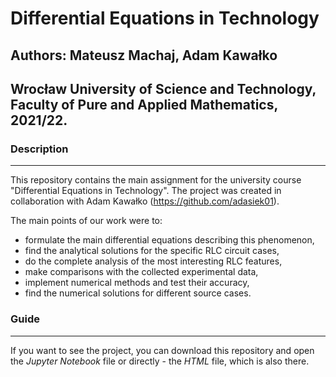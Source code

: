 # Differential Equations in Technology

## Authors: Mateusz Machaj, Adam Kawałko

## Wrocław University of Science and Technology, Faculty of Pure and Applied Mathematics, 2021/22.

### Description
---
This repository contains the main assignment for the university course "Differential Equations in Technology". 
The project was created in collaboration with Adam Kawałko  (https://github.com/adasiek01).

The main points of our work were to:

* formulate the main differential equations describing this phenomenon,
* find the analytical solutions for the specific RLC circuit cases,
* do the complete analysis of the most interesting RLC features,
* make comparisons with the collected experimental data,
* implement numerical methods and test their accuracy,
* find the numerical solutions for different source cases.


### Guide
---
If you want to see the project, you can download this repository and open the *Jupyter Notebook* file or directly - the *HTML* file, which is also there.
